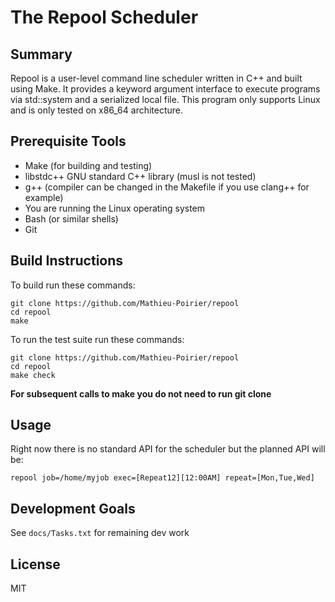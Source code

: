 # The Repool Scheduler

## Summary

Repool is a user-level command line scheduler written in C++ and built using Make. It provides a keyword argument interface to execute programs via std::system and a serialized local file. This program only supports Linux and is only tested on x86_64 architecture.

## Prerequisite Tools

- Make (for building and testing)
- libstdc++ GNU standard C++ library (musl is not tested)
- g++ (compiler can be changed in the Makefile if you use clang++ for example)
- You are running the Linux operating system
- Bash (or similar shells)
- Git

## Build Instructions

To build run these commands:
```
git clone https://github.com/Mathieu-Poirier/repool
cd repool
make
```

To run the test suite run these commands:
```
git clone https://github.com/Mathieu-Poirier/repool
cd repool
make check
```

**For subsequent calls to make you do not need to run git clone**

## Usage

Right now there is no standard API for the scheduler but the planned API will be:
```
repool job=/home/myjob exec=[Repeat12][12:00AM] repeat=[Mon,Tue,Wed]
```

## Development Goals

See ```docs/Tasks.txt``` for remaining dev work

## License

MIT
